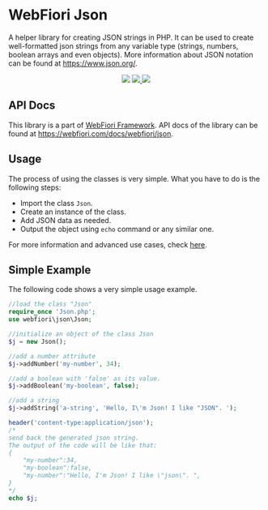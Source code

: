 # WebFiori Json

A helper library for creating JSON strings in PHP. It can be used to create well-formatted json strings from any variable type (strings, numbers, boolean arrays and even objects). More information about JSON notation can be found at https://www.json.org/.

<p align="center">
  <a href="https://travis-ci.org/usernane/jsonx"><img src="https://travis-ci.org/usernane/jsonx.svg?branch=master"></a>
  <a href="https://codecov.io/gh/usernane/jsonx">
    <img src="https://codecov.io/gh/usernane/jsonx/branch/master/graph/badge.svg" />
  </a>
  <img src="https://img.shields.io/packagist/dt/webfiori/jsonx?color=light-green">
</p>

## API Docs
This library is a part of <a href="https://github.com/usernane/webfiori">WebFiori Framework</a>. API docs of the library can be found at https://webfiori.com/docs/webfiori/json.

## Usage
The process of using the classes is very simple. What you have to do is the following steps:

  * Import the class `Json`.
  * Create an instance of the class.
  * Add JSON data as needed.
  * Output the object using `echo` command or any similar one.

For more information and advanced use cases, check [here](https://webfiori.com/learn/webfiori-json).

## Simple Example
The following code shows a very simple usage example.

```php
//load the class "Json"
require_once 'Json.php';
use webfiori\json\Json;

//initialize an object of the class Json
$j = new Json();

//add a number attribute
$j->addNumber('my-number', 34);

//add a boolean with 'false' as its value. 
$j->addBoolean('my-boolean', false);

//add a string
$j->addString('a-string', 'Hello, I\'m Json! I like "JSON". ');

header('content-type:application/json');
/*
send back the generated json string.
The output of the code will be like that:
{
    "my-number":34,
    "my-boolean":false,
    "my-number":"Hello, I'm Json! I like \"json\". ",
}
*/
echo $j;
```


